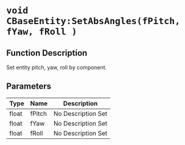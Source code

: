 # `void CBaseEntity:SetAbsAngles(fPitch, fYaw, fRoll )`
## Function Description
Set entity pitch, yaw, roll by component.
## Parameters
Type|Name|Description
--|--|--
float|fPitch|No Description Set
float|fYaw|No Description Set
float|fRoll|No Description Set
